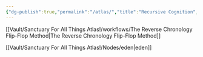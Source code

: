 ```yaml
---
{"dg-publish":true,"permalink":"/atlas/","title":"Recursive Cognition","tags":["cognition","recursion","theory"]}
---
```



[[Vault/Sanctuary For All Things Atlas!/workflows/The Reverse Chronology Flip-Flop Method\|The Reverse Chronology Flip-Flop Method]]

[[Vault/Sanctuary For All Things Atlas!/Nodes/eden\|eden]]
